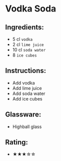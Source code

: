 # Vodka Soda

## Ingredients:
- 5 cl `vodka`
- 2 cl `lime juice`
- 10 cl `soda water`
- 8 `ice cubes`

## Instructions:
- Add vodka
- Add lime juice
- Add soda water
- Add ice cubes

## Glassware:
- Highball glass

## Rating:
- ★★★☆☆